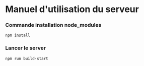 # Manuel d'utilisation du serveur

### Commande installation node_modules

`
npm install
`

### Lancer le server

`
npm run build-start
`